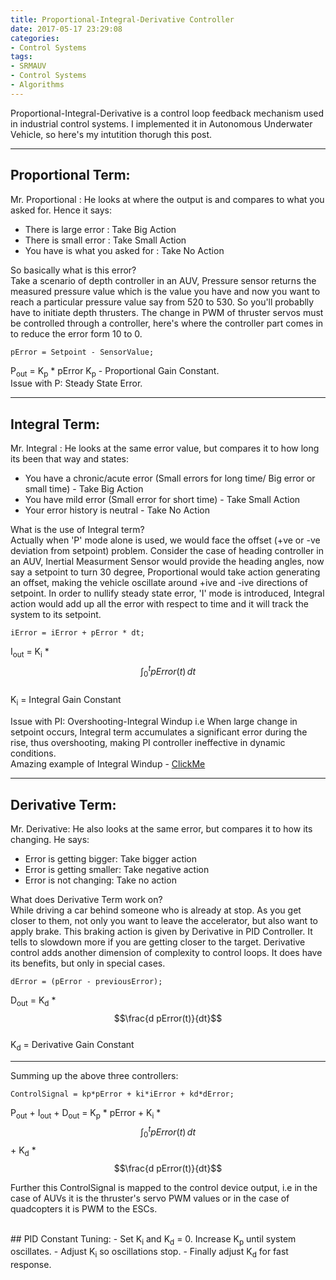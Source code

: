 ```yaml
---
title: Proportional-Integral-Derivative Controller
date: 2017-05-17 23:29:08
categories:
- Control Systems
tags:
- SRMAUV
- Control Systems
- Algorithms
---
```


Proportional-Integral-Derivative is a control loop feedback mechanism used in industrial control systems. I implemented it in Autonomous Underwater Vehicle, so here's my intutition thorugh this post.  

---

## Proportional Term:

Mr. Proportional : He looks at where the output is and compares to what you asked for. Hence it says:
- There is large error : Take Big Action
- There is small error : Take Small Action
- You have is what you asked for : Take No Action

So basically what is this error?  
Take a scenario of depth controller in an AUV, Pressure sensor returns the measured pressure value which is the value you have and now you want to reach a particular pressure value say from 520 to 530. So you'll probablly have to initiate depth thrusters. The change in PWM of thruster servos must be controlled through a controller, here's where the controller part comes in to reduce the error form 10 to 0.

```
pError = Setpoint - SensorValue;
```

P<sub>out</sub> = K<sub>p</sub> * pError
K<sub>p</sub> - Proportional Gain Constant.  
Issue with P: Steady State Error.  

---

## Integral Term:

Mr. Integral : He looks at the same error value, but compares it to how long its been that way and states:
- You have a chronic/acute error (Small errors for long time/ Big error or small time) - Take Big Action
- You have mild error (Small error for short time) - Take Small Action
- Your error history is neutral - Take No Action

What is the use of Integral term?  
Actually when 'P' mode alone is used, we would face the offset (+ve or -ve deviation from setpoint) problem.
Consider the case of heading controller in an AUV, Inertial Measurment Sensor would provide the heading angles, now say a setpoint to turn 30 degree, Proportional would take action generating an offset, making the vehicle oscillate around +ive and  -ive directions of setpoint. In order to nullify steady state error, 'I' mode is introduced, Integral action would add up all the error with respect to time and it will track the system to its setpoint.  
```
iError = iError + pError * dt;  
```

I<sub>out</sub> = K<sub>i</sub> * $$\int_0^t pError(t) \,dt$$  
K<sub>i</sub> = Integral Gain Constant   

Issue with PI: Overshooting-Integral Windup i.e When large change in setpoint occurs, Integral term accumulates a significant error during the rise, thus overshooting, making PI controller ineffective in dynamic conditions.  
Amazing example of Integral Windup - [ClickMe](https://instrumentationtools.com/what-is-integral-wind-up/)


---


## Derivative Term:

Mr. Derivative: He also looks at the same error, but compares it to how its changing. He says:
- Error is getting bigger: Take bigger action
- Error is getting smaller: Take negative action
- Error is not changing: Take no action

What does Derivative Term work on?  
While driving a car behind someone who is already at stop. As you get closer to them, not only you want to leave the accelerator, but also want to apply brake. This braking action is given by Derivative in PID Controller. It tells to slowdown more if you are getting closer to the target. Derivative control adds another dimension of complexity to control loops. It does have its benefits, but only in special cases.
```
dError = (pError - previousError);
```

D<sub>out</sub> = K<sub>d</sub> * $$\frac{d pError(t)}{dt}$$  
K<sub>d</sub> = Derivative Gain Constant

---
Summing up the above three controllers:  
```
ControlSignal = kp*pError + ki*iError + kd*dError;
```
P<sub>out</sub> + I<sub>out</sub> + D<sub>out</sub> =  K<sub>p</sub> * pError + K<sub>i</sub> * $$\int_0^t pError(t) \,dt$$ + K<sub>d</sub> * $$\frac{d pError(t)}{dt}$$  

Further this ControlSignal is mapped to the control device output, i.e in the case of AUVs it is the thruster's servo PWM values or in the case of quadcopters it is PWM to the ESCs.

<br /> 
## PID Constant Tuning:
- Set K<sub>i</sub> and K<sub>d</sub> = 0. Increase K<sub>p</sub> until system oscillates.
- Adjust K<sub>i</sub> so oscillations stop.
- Finally adjust K<sub>d</sub> for fast response.
